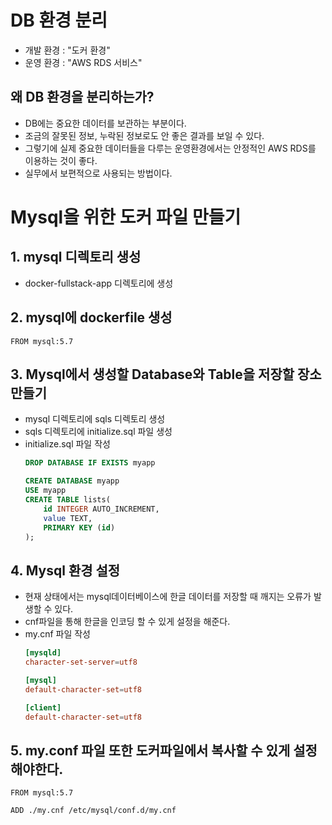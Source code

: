 # DB 환경 분리
- 개발 환경 : "도커 환경"
- 운영 환경 : "AWS RDS  서비스"
## 왜 DB 환경을 분리하는가?
- DB에는 중요한 데이터를 보관하는 부분이다.
- 조금의 잘못된 정보, 누락된 정보로도 안 좋은 결과를 보일 수 있다.
- 그렇기에 실제 중요한 데이터들을 다루는 운영환경에서는 안정적인 AWS RDS를 이용하는 것이 좋다.
- 실무에서 보편적으로 사용되는 방법이다.

# Mysql을 위한 도커 파일 만들기
## 1. mysql 디렉토리 생성
- docker-fullstack-app 디렉토리에 생성
## 2. mysql에 dockerfile 생성
```docker
FROM mysql:5.7
```
## 3. Mysql에서 생성할 Database와 Table을 저장할 장소 만들기
- mysql 디렉토리에 sqls 디렉토리 생성
- sqls 디렉토리에 initialize.sql 파일 생성
- initialize.sql 파일 작성
    ```sql
    DROP DATABASE IF EXISTS myapp

    CREATE DATABASE myapp
    USE myapp
    CREATE TABLE lists(
        id INTEGER AUTO_INCREMENT,
        value TEXT,
        PRIMARY KEY (id)
    );
    ```
## 4. Mysql 환경 설정
- 현재 상태에서는 mysql데이터베이스에 한글 데이터를 저장할 때 깨지는 오류가 발생할 수 있다.
- cnf파일을 통해 한글을 인코딩 할 수 있게 설정을 해준다.
- my.cnf 파일 작성
    ```cnf
    [mysqld]
    character-set-server=utf8

    [mysql]
    default-character-set=utf8

    [client]
    default-character-set=utf8
    ```
## 5. my.conf 파일 또한 도커파일에서 복사할 수 있게 설정해야한다.
```docker
FROM mysql:5.7

ADD ./my.cnf /etc/mysql/conf.d/my.cnf
```

